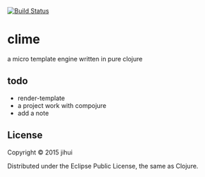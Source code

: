 [![Build Status](https://travis-ci.org/zjhmale/clime.svg?branch=master)](https://travis-ci.org/zjhmale/clime)

# clime

a micro template engine written in pure clojure

## todo

* render-template
* a project work with compojure
* add a note

## License

Copyright © 2015 jihui

Distributed under the Eclipse Public License, the same as Clojure.
